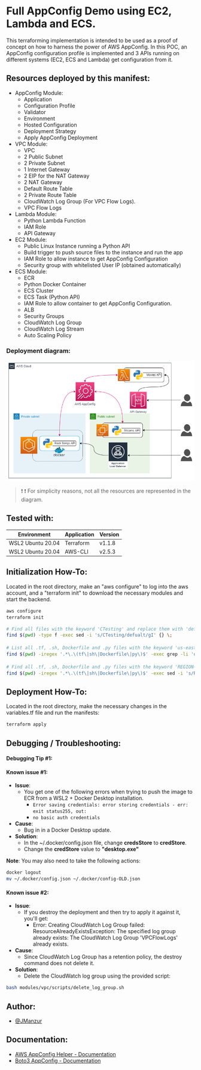 
# Full AppConfig Demo using EC2, Lambda and ECS.

This terraforming implementation is intended to be used as a proof of concept on how to harness the power of AWS AppConfig. In this POC, an AppConfig configuration profile is implemented and 3 APIs running on different systems (EC2, ECS and Lambda) get configuration from it.

## Resources deployed by this manifest:

- AppConfig Module:
    - Application
    - Configuration Profile
    - Validator
    - Environment
    - Hosted Configuration
    - Deployment Strategy
    - Apply AppConfig Deployment
- VPC Module:
    - VPC
    - 2 Public Subnet
    - 2 Private Subnet
    - 1 Internet Gateway
    - 2 EIP for the NAT Gateway
    - 2 NAT Gateway
    - Default Route Table
    - 2 Private Route Table
    - CloudWatch Log Group (For VPC Flow Logs).
    - VPC Flow Logs
- Lambda Module:
    - Python Lambda Function
    - IAM Role
    - API Gateway 
- EC2 Module:
    - Public Linux Instance running a Python API
    - Build trigger to push source files to the instance and run the app
    - IAM Role to allow instance to get AppConfig Configuration
    - Security group with whitelisted User IP (obtained automatically)
- ECS Module:
    - ECR
    - Python Docker Container 
    - ECS Cluster
    - ECS Task (Python API)
    - IAM Role to allow container to get AppConfig Configuration.
    - ALB
    - Security Groups
    - CloudWatch Log Group
    - CloudWatch Log Stream
    - Auto Scaling Policy

### Deployment diagram:

![App Screenshot](images/AppConfig-POC.drawio.png)

> :exclamation: :exclamation: For simplicity reasons, not all the resources are represented in the diagram.

## Tested with: 

| Environment | Application | Version  |
| ----------------- |-----------|---------|
| WSL2 Ubuntu 20.04 | Terraform | v1.1.8  |
| WSL2 Ubuntu 20.04 | AWS-CLI | v2.5.3 |

## Initialization How-To:

Located in the root directory, make an "aws configure" to log into the aws account, and a "terraform init" to download the necessary modules and start the backend.

```bash
aws configure
terraform init
```

```bash
# Find all files with the keyword 'CTesting' and replace them with 'default'.
find $(pwd) -type f -exec sed -i 's/CTesting/defualt/gI' {} \;

# List all .tf, .sh, Dockerfile and .py files with the keyword 'us-east-1'
find $(pwd) -iregex '.*\.\(tf\|sh\|Dockerfile\|py\)$' -exec grep -li 'us-east-1' {} \;

# Find all .tf, .sh, Dockerfile and .py files with the keyword 'REGION-X' and replace them with 'REGION-Y'.
find $(pwd) -iregex '.*\.\(tf\|sh\|Dockerfile\|py\)$' -exec sed -i 's/REGION-X/REGION-Y/gI'
```

## Deployment How-To:

Located in the root directory, make the necessary changes in the variables.tf file and run the manifests:

```bash
terraform apply
```

## Debugging / Troubleshooting:

#### **Debugging Tip #1**: 

#### **Known issue #1**: 
 - **Issue**: 
    - You get one of the following errors when trying to push the image to ECR from a WSL2 + Docker Desktop installation.
        - ```Error saving credentials: error storing credentials - err: exit status255, out: ```
        - ```no basic auth credentials ```
- **Cause**: 
    - Bug in in a Docker Desktop update.
- **Solution**:
    - In the ~/.docker/config.json file, change **credsStore** to **credStore**.
    - Change the **credStore** value to **"desktop.exe"**

**Note**: You may also need to take the following actions:

```bash
docker logout
mv ~/.docker/config.json ~/.docker/config-OLD.json
```

#### **Known issue #2**: 
 - **Issue**: 
    - If you destroy the deployment and then try to apply it against it, you'll get:
        - Error: Creating CloudWatch Log Group failed: ResourceAlreadyExistsException: The specified log group already exists:  The CloudWatch Log Group 'VPCFlowLogs' already exists.
- **Cause**: 
    - Since CloudWatch Log Group has a retention policy, the destroy command does not delete it.
- **Solution**:
    - Delete the CloudWatch log group using the provided script:

```bash
bash modules/vpc/scripts/delete_log_group.sh
```
## Author:

- [@JManzur](https://jmanzur.com)

## Documentation:

- [AWS AppConfig Helper - Documentation](https://github.com/aws-samples/sample-python-helper-aws-appconfig)
- [Boto3 AppConfig - Documentation](https://boto3.amazonaws.com/v1/documentation/api/latest/reference/services/appconfig.html)